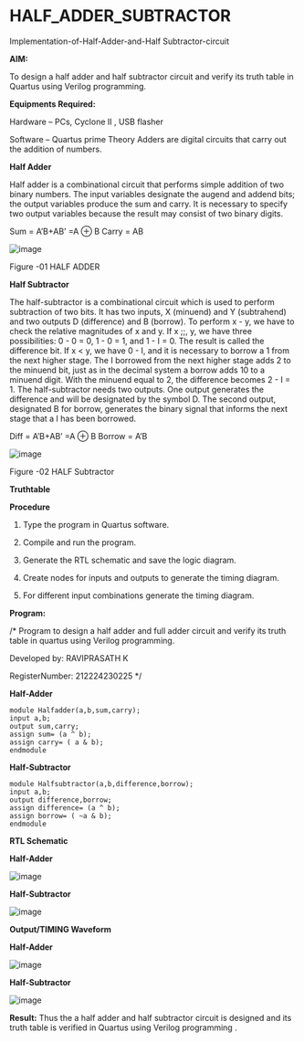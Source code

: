 # HALF_ADDER_SUBTRACTOR

Implementation-of-Half-Adder-and-Half Subtractor-circuit

**AIM:**

To design a half adder and half subtractor circuit and verify its truth table in Quartus using Verilog programming.

**Equipments Required:**

Hardware – PCs, Cyclone II , USB flasher 

Software – Quartus prime Theory Adders are digital circuits that carry out the addition of numbers.

**Half Adder**

Half adder is a combinational circuit that performs simple addition of two binary numbers. The input variables designate the augend and addend bits; the output variables produce the sum and carry. It is necessary to specify two output variables because the result may consist of two binary digits.

Sum = A’B+AB’ =A ⊕ B Carry = AB

![image](https://github.com/naavaneetha/HALF_ADDER_SUBTRACTOR/assets/154305477/bd4a0b2c-cdbc-4184-ab08-81578f121e1f)

Figure -01 HALF ADDER

**Half Subtractor**

The half-subtractor is a combinational circuit which is used to perform subtraction of two bits. It has two inputs, X (minuend) and Y (subtrahend) and two outputs D (difference) and B (borrow). To perform x - y, we have to check the relative magnitudes of x and y. If x ;;, y, we have three possibilities: 0 - 0 = 0, 1 - 0 = 1, and 1 - I = 0. The result is called the difference bit. If x < y, we have 0 - I, and it is necessary to borrow a 1 from the next higher stage. The I borrowed from the next higher stage adds 2 to the minuend bit, just as in the decimal system a borrow adds 10 to a minuend digit. With the minuend equal to 2, the difference becomes 2 - I = 1. The half-subtractor needs two outputs. One output generates the difference and will be designated by the symbol D. The second output, designated B for borrow, generates the binary signal that informs the next stage that a I has been borrowed. 

Diff = A’B+AB’ =A ⊕ B
Borrow = A’B

 ![image](https://github.com/naavaneetha/HALF_ADDER_SUBTRACTOR/assets/154305477/d76b099c-513f-4e7c-843a-e2fd028a531a)

Figure -02 HALF Subtractor

**Truthtable**

**Procedure**

1.	Type the program in Quartus software.

2.	Compile and run the program.

3.	Generate the RTL schematic and save the logic diagram.

4.	Create nodes for inputs and outputs to generate the timing diagram.

5.	For different input combinations generate the timing diagram.


**Program:**

/* Program to design a half adder and full adder circuit and verify its truth table in quartus using Verilog programming.

Developed by: RAVIPRASATH K

RegisterNumber: 212224230225 */

  **Half-Adder**
```
module Halfadder(a,b,sum,carry);
input a,b;
output sum,carry;
assign sum= (a ^ b);
assign carry= ( a & b);
endmodule
```

  **Half-Subtractor**
  ```
module Halfsubtractor(a,b,difference,borrow);
input a,b;
output difference,borrow;
assign difference= (a ^ b);
assign borrow= ( ~a & b);
endmodule
```

**RTL Schematic**

  **Half-Adder**

  ![image](https://github.com/user-attachments/assets/33a3eec0-019c-4f4c-b155-cd3d16517c50)

**Half-Subtractor**

![image](https://github.com/user-attachments/assets/3c70850d-1a9e-4889-91f3-08e9258de28c)

**Output/TIMING Waveform**

  **Half-Adder**

  ![image](https://github.com/user-attachments/assets/f4b78704-9a9a-4508-96c4-5b02a3ac89ff)

  **Half-Subtractor**

  ![image](https://github.com/user-attachments/assets/1ccb8f77-b7e8-4feb-803d-77d68d9c89a1)

**Result:**
Thus the a half adder and half subtractor circuit is designed and its truth table is verified in Quartus using Verilog programming .
